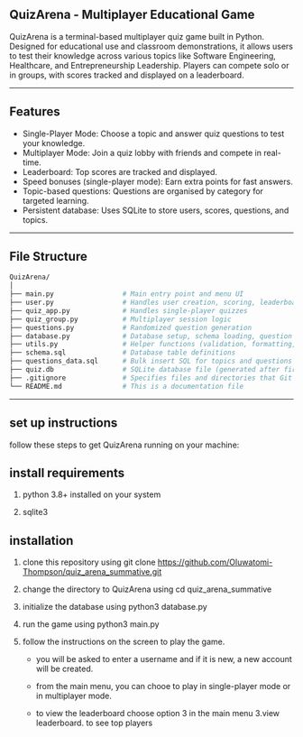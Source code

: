 ## QuizArena - Multiplayer Educational Game

QuizArena is a terminal-based multiplayer quiz game built in Python. Designed for educational use and classroom demonstrations, it allows users to test their knowledge across various topics like Software Engineering, Healthcare, and Entrepreneurship Leadership. Players can compete solo or in groups, with scores tracked and displayed on a leaderboard.

---
## Features 

- Single-Player Mode: Choose a topic and answer quiz questions to test your knowledge.
- Multiplayer Mode: Join a quiz lobby with friends and compete in real-time.
- Leaderboard: Top scores are tracked and displayed. 
- Speed bonuses (single-player mode): Earn extra points for fast answers.
- Topic-based questions: Questions are organised by category for targeted learning.
- Persistent database: Uses SQLite to store users, scores, questions, and topics.

---
## File Structure 

```bash
QuizArena/
│
├── main.py                 # Main entry point and menu UI
├── user.py                 # Handles user creation, scoring, leaderboard
├── quiz_app.py             # Handles single-player quizzes
├── quiz_group.py           # Multiplayer session logic
├── questions.py            # Randomized question generation
├── database.py             # Database setup, schema loading, question loading
├── utils.py                # Helper functions (validation, formatting, etc.)
├── schema.sql              # Database table definitions
├── questions_data.sql      # Bulk insert SQL for topics and questions
├── quiz.db                 # SQLite database file (generated after first run)
├── .gitignore              # Specifies files and directories that Git should ignore
└── README.md               # This is a documentation file
```


---
## set up instructions 
follow these steps to get QuizArena running on your machine:


## install requirements 
1. python 3.8+ installed on your system

2. sqlite3

## installation
1. clone this repository  using  git clone https://github.com/Oluwatomi-Thompson/quiz_arena_summative.git

2. change the directory to QuizArena using cd quiz_arena_summative

3. initialize the database using python3 database.py

4. run the game using python3 main.py

5. follow the instructions on the screen to play the game.
    - you will be asked to enter a username and if it is new, a new account will be created.
    - from the main menu, you can chooe to play in single-player mode or in multiplayer mode.

    - to view the leaderboard choose option 3 in the main menu  3.view leaderboard. to see top players



